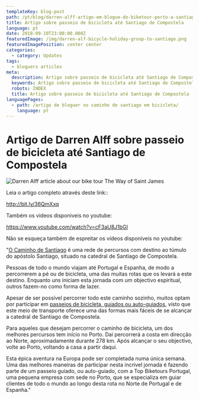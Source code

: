 ```yaml
---
templateKey: blog-post
path: /pt/blog/darren-alff-artigo-em-blogue-do-biketour-porto-a-santiago-de-compostela/
title: Artigo sobre passeio de bicicleta até Santiago de Compostela
language: pt
date: 2018-09-10T23:00:00.000Z
featuredImage: /img/darren-alf-bicycle-holiday-group-to-santiago.png
featuredImagePosition: center center
categories:
  - category: Updates
tags:
  - bloguers articles
meta:
  description: Artigo sobre passeio de bicicleta até Santiago de Compostela
  keywords: Artigo sobre passeio de bicicleta até Santiago de Compostela
  robots: INDEX
  title: Artigo sobre passeio de bicicleta até Santiago de Compostela
languagePages:
  - path: /artigo de bloguer no caminho de santiago em bicicleta/
    language: pt
---
```

# Artigo de Darren Alff sobre passeio de bicicleta até Santiago de Compostela

![Darren Alff article about our bike tour The Way of Saint James](/img/darren-alf-bicycle-holiday-group-to-santiago.png "Darren Alff article about our bike tour The Way of Saint James")

Leia o artigo completo através deste link::

<http://bit.ly/36QmXxq>

Também os videos disponiveis no youtube:

<https://www.youtube.com/watch?v=cF3aU8J1bGI>

Não se esqueça também de espreitar os vídeos disponíveis no youtube:

"[O Caminho de Santiago](https://topbiketoursportugal.com/santiago-compostela-pela-costa) é uma rede de percursos com destino ao túmulo do apóstolo Santiago, situado na catedral de Santiago de Compostela.

Pessoas de todo o mundo viajam até Portugal e Espanha, de modo a percorrerem a pé ou de bicicleta, uma das muitas rotas que os levará a este destino. Enquanto uns iniciam esta jornada com um objectivo espiritual, outros fazem-no como forma de lazer.

Apesar de ser possível percorrer todo este caminho sozinho, muitos optam por participar em [passeios de bicicleta, guiados ou auto-guiados,](https://topbiketoursportugal.com/passeios-de-bicicleta-portugal) visto que este meio de transporte oferece uma das formas mais fáceis de se alcançar a catedral de Santiago de Compostela.

Para aqueles que desejam percorrer o caminho de bicicleta, um dos melhores percursos tem início no Porto. Daí percorrerá a costa em direcção ao Norte, aproximadamente durante 278 km. Após alcançar o seu objectivo, volte ao Porto, voltando a casa a partir daqui.

Esta épica aventura na Europa pode ser completada numa única semana. Uma das melhores maneiras de participar nesta incrível jornada é fazendo parte de um passeio guiado, ou auto-guiado, com a Top Biketours Portugal, uma pequena empresa com sede no Porto, que se especializa em guiar clientes de todo o mundo ao longo desta rota no Norte de Portugal e de Espanha."
